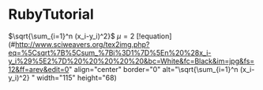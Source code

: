 # RubyTutorial
$\sqrt{\sum_{i=1}^n (x_i-y_i)^2}$
$\mu = 2$
[!equation](#http://www.sciweavers.org/tex2img.php?eq=%5Csqrt%7B%5Csum_%7Bi%3D1%7D%5En%20%28x_i-y_i%29%5E2%7D%20%20%20%20%20&bc=White&fc=Black&im=jpg&fs=12&ff=arev&edit=0" align="center" border="0" alt="\sqrt{\sum_{i=1}^n (x_i-y_i)^2}     " width="115" height="68)
